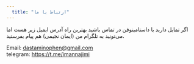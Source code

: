 ```yaml
---
  title: "ارتباط با ما"
---
```


 اگر تمایل دارید با داستامینوفن در تماس باشید بهترین راه آدرس ایمیل زیر هست اما می‌تونید 
 به تلگرام من (ایمان نجیمی) هم پیام بفرستید.

Email: dastaminophen@gmail.com  
telegram: https://t.me/imannajimi
 

